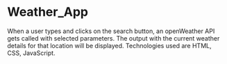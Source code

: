 # Weather_App
When a user types and clicks on the search button, an openWeather API gets called with selected parameters. The output with the current weather details for that location will be displayed. Technologies used are HTML, CSS, JavaScript.
